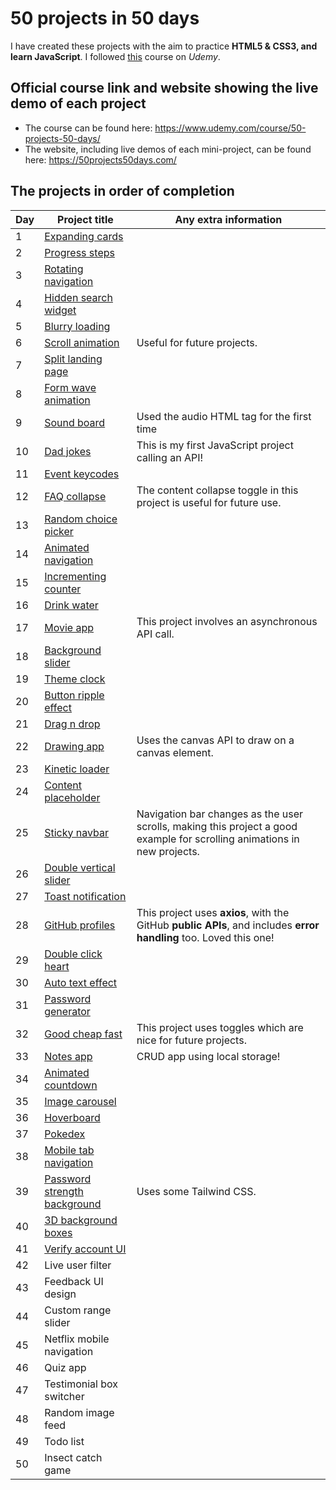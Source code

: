 
# 50 projects in 50 days
I have created these projects with the aim to practice **HTML5 & CSS3, and learn JavaScript**. I followed [this](https://www.udemy.com/course/50-projects-50-days/) course on _Udemy_.

## Official course link and website showing the live demo of each project
 * The course can be found here: https://www.udemy.com/course/50-projects-50-days/
 * The website, including live demos of each mini-project, can be found here: https://50projects50days.com/ 

## The projects in order of completion

|Day|Project title|Any extra information|
|---|-------------|---------------------|
|1|[Expanding cards](https://github.com/SarahDuncan/50-projects-50-days-js/tree/main/Expanding%20cards%20(day%201))|
|2|[Progress steps](https://github.com/SarahDuncan/50-projects-50-days-js/tree/main/Progress%20steps%20(day%202))|
|3|[Rotating navigation](https://github.com/SarahDuncan/50-projects-50-days-js/tree/main/Rotating%20navigation%20(day%203))|
|4|[Hidden search widget](https://github.com/SarahDuncan/50-projects-50-days-js/tree/main/Hidden%20search%20widget%20(day%204))|
|5|[Blurry loading](https://github.com/SarahDuncan/50-projects-50-days-js/tree/main/Blurry%20loading%20(day%205))|
|6|[Scroll animation](https://github.com/SarahDuncan/50-projects-50-days-js/tree/main/Scroll%20animation%20(day%206))|Useful for future projects.|
|7|[Split landing page](https://github.com/SarahDuncan/50-projects-50-days-js/tree/main/Split%20landing%20page%20(day%207))|
|8|[Form wave animation](https://github.com/SarahDuncan/50-projects-50-days-js/tree/main/Form%20wave%20(day%208))|
|9|[Sound board](https://github.com/SarahDuncan/50-projects-50-days-js/tree/main/Sound%20board%20(day%209))|Used the audio HTML tag for the first time|
|10|[Dad jokes](https://github.com/SarahDuncan/50-projects-50-days-js/tree/main/Dad%20jokes%20(day%2010))|This is my first JavaScript project calling an API!|
|11|[Event keycodes](https://github.com/SarahDuncan/50-projects-50-days-js/tree/main/Event%20keycodes%20(day%2011))|
|12|[FAQ collapse](https://github.com/SarahDuncan/50-projects-50-days-js/tree/main/FAQs%20with%20content%20collapse%20(day%2012))|The content collapse toggle in this project is useful for future use.|
|13|[Random choice picker](https://github.com/SarahDuncan/50-projects-50-days-js/tree/main/Random%20Choice%20Picker%20(day%2013))|
|14|[Animated navigation](https://github.com/SarahDuncan/50-projects-50-days-js/tree/main/Animated%20navigation%20(day%2014))|
|15|[Incrementing counter](https://github.com/SarahDuncan/50-projects-50-days-js/tree/main/Incrementing%20counter%20(day%2015))|
|16|[Drink water](https://github.com/SarahDuncan/50-projects-50-days-js/tree/main/Drink%20water%20(day%2016))|
|17|[Movie app](https://github.com/SarahDuncan/50-projects-50-days-js/tree/main/Movie%20app%20(day%2017))|This project involves an asynchronous API call.|
|18|[Background slider](https://github.com/SarahDuncan/50-projects-50-days-js/tree/main/Background%20slider%20(day%2018))|
|19|[Theme clock](https://github.com/SarahDuncan/50-projects-50-days-js/tree/main/Theme%20clock%20(day%2019))|
|20|[Button ripple effect](https://github.com/SarahDuncan/50-projects-50-days-js/tree/main/Button%20ripple%20effect%20(day%2020))|
|21|[Drag n drop](https://github.com/SarahDuncan/50-projects-50-days-js/tree/main/Drag%20and%20drop%20(day%2021))|
|22|[Drawing app](https://github.com/SarahDuncan/50-projects-50-days-js/tree/main/Drawing%20app%20(day%2022))|Uses the canvas API to draw on a canvas element.|
|23|[Kinetic loader](https://github.com/SarahDuncan/50-projects-50-days-js/tree/main/Kinetic%20loader%20(day%2023))|
|24|[Content placeholder](https://github.com/SarahDuncan/50-projects-50-days-js/tree/main/Content%20placeholder%20(day%2024))|
|25|[Sticky navbar](https://github.com/SarahDuncan/50-projects-50-days-js/tree/main/Sticky%20navbar%20(day%2025))|Navigation bar changes as the user scrolls, making this project a good example for scrolling animations in new projects.|
|26|[Double vertical slider](https://github.com/SarahDuncan/50-projects-50-days-js/tree/main/Double%20vertical%20slider%20(day%2026))|
|27|[Toast notification](https://github.com/SarahDuncan/50-projects-50-days-js/tree/main/Toast%20notification%20(day%2028))|
|28|[GitHub profiles](https://github.com/SarahDuncan/50-projects-50-days-js/tree/main/GitHub%20profiles%20(day%2028))|This project uses **axios**, with the GitHub **public APIs**, and includes **error handling** too. Loved this one!| 
|29|[Double click heart](https://github.com/SarahDuncan/50-projects-50-days-js/tree/main/Double%20click%20heart%20(day%2029))|
|30|[Auto text effect](https://github.com/SarahDuncan/50-projects-50-days-js/tree/main/Auto%20text%20effect%20(day%2030))|
|31|[Password generator](https://github.com/SarahDuncan/50-projects-50-days-js/tree/main/Password%20generator%20(day%2031))|
|32|[Good cheap fast](https://github.com/SarahDuncan/50-projects-50-days-js/tree/main/Good%20cheap%20fast%20(day%2032))|This project uses toggles which are nice for future projects.|
|33|[Notes app](https://github.com/SarahDuncan/50-projects-50-days-js/tree/main/Notes%20app%20(day%2033))| CRUD app using local storage!|
|34|[Animated countdown](https://github.com/SarahDuncan/50-projects-50-days-js/tree/main/Animated%20countdown%20(day%2034))|
|35|[Image carousel](https://github.com/SarahDuncan/50-projects-50-days-js/tree/main/Image%20carousel%20(day%2035))|
|36|[Hoverboard](https://github.com/SarahDuncan/50-projects-50-days-js/tree/main/Hoverboard%20(day%2036))|
|37|[Pokedex](https://github.com/SarahDuncan/50-projects-50-days-js/tree/main/Pokedex%20(day%2038))|
|38|[Mobile tab navigation](https://github.com/SarahDuncan/50-projects-50-days-js/tree/main/Mobile%20Tab%20Navigation%20(day%2038))|
|39|[Password strength background](https://github.com/SarahDuncan/50-projects-in-50-days-javascript/tree/main/Password%20strength%20(day%2039))| Uses some Tailwind CSS. |
|40|[3D background boxes](https://github.com/SarahDuncan/50-projects-in-50-days-javascript/tree/main/3D%20background%20box%20(day%2040))|
|41|[Verify account UI](https://github.com/SarahDuncan/50-projects-in-50-days-javascript/tree/main/Verify%20account%20UI%20(day%2041))|
|42|Live user filter|
|43|Feedback UI design|
|44|Custom range slider|
|45|Netflix mobile navigation|
|46|Quiz app|
|47|Testimonial box switcher|
|48|Random image feed|
|49|Todo list|
|50|Insect catch game|
